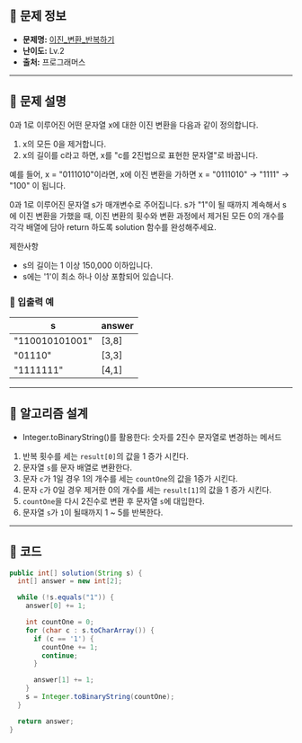 ## 🌵 문제 정보

- **문제명:** [이진_변환_반복하기](https://school.programmers.co.kr/learn/courses/30/lessons/70129)
- **난이도:** Lv.2
- **출처:** 프로그래머스

---

## 🌵 문제 설명

0과 1로 이루어진 어떤 문자열 x에 대한 이진 변환을 다음과 같이 정의합니다.

1. x의 모든 0을 제거합니다.
2. x의 길이를 c라고 하면, x를 "c를 2진법으로 표현한 문자열"로 바꿉니다.

예를 들어, x = "0111010"이라면, x에 이진 변환을 가하면 x = "0111010" -> "1111" -> "100" 이 됩니다.

0과 1로 이루어진 문자열 s가 매개변수로 주어집니다. s가 "1"이 될 때까지 계속해서 s에 이진 변환을 가했을 때, 이진 변환의 횟수와 변환 과정에서 제거된 모든 0의 개수를 각각 배열에 담아 return 하도록
solution 함수를 완성해주세요.

제한사항

* s의 길이는 1 이상 150,000 이하입니다.
* s에는 '1'이 최소 하나 이상 포함되어 있습니다.

### 🔸 입출력 예

| s               | answer |
|-----------------|--------|
| "110010101001"	 | [3,8]  |
| "01110"	        | [3,3]  |
| "1111111"	      | [4,1]  |

---

## 🌵 알고리즘 설계

* Integer.toBinaryString()를 활용한다: 숫자를 2진수 문자열로 변경하는 메서드

1. 반복 횟수를 세는 `result[0]`의 값을 1 증가 시킨다.
2. 문자열 `s`를 문자 배열로 변환한다.
3. 문자 `c`가 1일 경우 1의 개수를 세는 `countOne`의 값을 1증가 시킨다.
4. 문자 `c`가 0일 경우 제거한 0의 개수를 세는 `result[1]`의 값을 1 증가 시킨다.
5. `countOne`을 다시 2진수로 변환 후 문자열 `s`에 대입한다.
6. 문자열 `s`가 `1`이 될때까지 1 ~ 5를 반복한다.

---

## 🌵 코드

```java
public int[] solution(String s) {
  int[] answer = new int[2];

  while (!s.equals("1")) {
    answer[0] += 1;

    int countOne = 0;
    for (char c : s.toCharArray()) {
      if (c == '1') {
        countOne += 1;
        continue;
      }

      answer[1] += 1;
    }
    s = Integer.toBinaryString(countOne);
  }

  return answer;
}
```